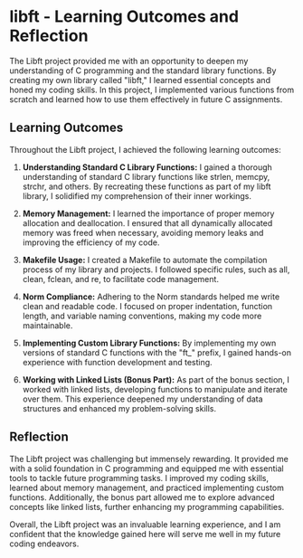 # libft - Learning Outcomes and Reflection

The Libft project provided me with an opportunity to deepen my understanding of C programming and the standard library functions. By creating my own library called "libft," I learned essential concepts and honed my coding skills. In this project, I implemented various functions from scratch and learned how to use them effectively in future C assignments.

## Learning Outcomes
Throughout the Libft project, I achieved the following learning outcomes:

1. **Understanding Standard C Library Functions:** I gained a thorough understanding of standard C library functions like strlen, memcpy, strchr, and others. By recreating these functions as part of my libft library, I solidified my comprehension of their inner workings.

2. **Memory Management:** I learned the importance of proper memory allocation and deallocation. I ensured that all dynamically allocated memory was freed when necessary, avoiding memory leaks and improving the efficiency of my code.

3. **Makefile Usage:** I created a Makefile to automate the compilation process of my library and projects. I followed specific rules, such as all, clean, fclean, and re, to facilitate code management.

4. **Norm Compliance:** Adhering to the Norm standards helped me write clean and readable code. I focused on proper indentation, function length, and variable naming conventions, making my code more maintainable.

5. **Implementing Custom Library Functions:** By implementing my own versions of standard C functions with the "ft_" prefix, I gained hands-on experience with function development and testing.

6. **Working with Linked Lists (Bonus Part):** As part of the bonus section, I worked with linked lists, developing functions to manipulate and iterate over them. This experience deepened my understanding of data structures and enhanced my problem-solving skills.

## Reflection
The Libft project was challenging but immensely rewarding. It provided me with a solid foundation in C programming and equipped me with essential tools to tackle future programming tasks. I improved my coding skills, learned about memory management, and practiced implementing custom functions. Additionally, the bonus part allowed me to explore advanced concepts like linked lists, further enhancing my programming capabilities.

Overall, the Libft project was an invaluable learning experience, and I am confident that the knowledge gained here will serve me well in my future coding endeavors.
